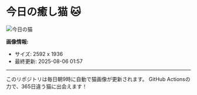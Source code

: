 # 今日の癒し猫 🐱

![今日の猫](https://cdn2.thecatapi.com/images/6er.jpg)

**画像情報:**
- サイズ: 2592 x 1936
- 最終更新: 2025-08-06 01:57

---

このリポジトリは毎日朝9時に自動で猫画像が更新されます。
GitHub Actionsの力で、365日違う猫に出会えます！
